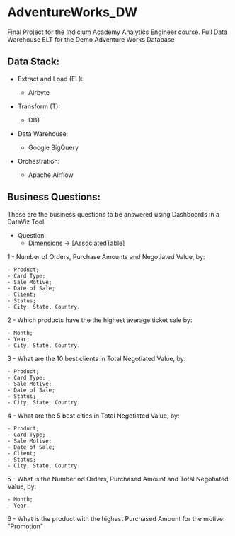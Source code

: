 # AdventureWorks_DW
Final Project for the Indicium Academy Analytics Engineer course. Full Data Warehouse ELT for the Demo Adventure Works Database

## Data Stack:

* Extract and Load (EL):
    - Airbyte

* Transform (T):
    - DBT

* Data Warehouse:
    - Google BigQuery

* Orchestration:
    - Apache Airflow


## Business Questions:
These are the business questions to be answered using Dashboards in a DataViz Tool.

* Question:
    - Dimensions -> [AssociatedTable]

1 - Number of Orders, Purchase Amounts and Negotiated Value, by:

    - Product;
    - Card Type;
    - Sale Motive;
    - Date of Sale;
    - Client;
    - Status;
    - City, State, Country.

2 - Which products have the the highest average ticket sale by:

    - Month;
    - Year;
    - City, State, Country.

3 - What are the 10 best clients in Total Negotiated Value, by:

    - Product;
    - Card Type;
    - Sale Motive;
    - Date of Sale;
    - Status;
    - City, State, Country.

4 - What are the 5 best cities in Total Negotiated Value, by:

    - Product;
    - Card Type;
    - Sale Motive;
    - Date of Sale;
    - Client;
    - Status;
    - City, State, Country.

5 - What is the Number od Orders, Purchased Amount and Total Negotiated Value, by:

    - Month;
    - Year.

6 - What is the product with the highest Purchased Amount for the motive: "Promotion"
